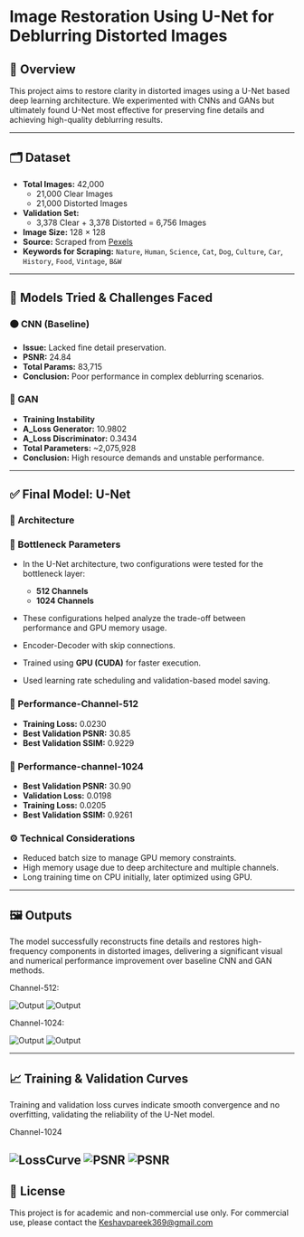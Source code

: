# Image Restoration Using U-Net for Deblurring Distorted Images

## 📌 Overview
This project aims to restore clarity in distorted images using a U-Net based deep learning architecture. We experimented with CNNs and GANs but ultimately found U-Net most effective for preserving fine details and achieving high-quality deblurring results.

---

## 🗂️ Dataset

- **Total Images:** 42,000  
  - 21,000 Clear Images  
  - 21,000 Distorted Images  
- **Validation Set:**  
  - 3,378 Clear + 3,378 Distorted = 6,756 Images
- **Image Size:** 128 × 128
- **Source:** Scraped from [Pexels](https://www.pexels.com)
- **Keywords for Scraping:** `Nature`, `Human`, `Science`, `Cat`, `Dog`, `Culture`, `Car`, `History`, `Food`, `Vintage`, `B&W`

---

## 🧠 Models Tried & Challenges Faced

### 🟠 CNN (Baseline)
- **Issue:** Lacked fine detail preservation.
- **PSNR:** 24.84
- **Total Params:** 83,715
- **Conclusion:** Poor performance in complex deblurring scenarios.

### 🔵 GAN
- **Training Instability**
- **A_Loss Generator:** 10.9802
- **A_Loss Discriminator:** 0.3434
- **Total Parameters:** ~2,075,928
- **Conclusion:** High resource demands and unstable performance.

---

## ✅ Final Model: U-Net

### 📐 Architecture
### 🔧 Bottleneck Parameters
- In the U-Net architecture, two configurations were tested for the bottleneck layer:
  - **512 Channels**
  - **1024 Channels**
- These configurations helped analyze the trade-off between performance and GPU memory usage.

- Encoder-Decoder with skip connections.
- Trained using **GPU (CUDA)** for faster execution.
- Used learning rate scheduling and validation-based model saving.
  
### 🧪 Performance-Channel-512
- **Training Loss:** 0.0230
- **Best Validation PSNR:** 30.85
- **Best Validation SSIM:** 0.9229

### 🧪 Performance-channel-1024
- **Best Validation PSNR:** 30.90
- **Validation Loss:** 0.0198
- **Training Loss:** 0.0205
- **Best Validation SSIM:** 0.9261
  

### ⚙️ Technical Considerations
- Reduced batch size to manage GPU memory constraints.
- High memory usage due to deep architecture and multiple channels.
- Long training time on CPU initially, later optimized using GPU.

---

## 🖼️ Outputs
The model successfully reconstructs fine details and restores high-frequency components in distorted images, delivering a significant visual and numerical performance improvement over baseline CNN and GAN methods.

Channel-512:

![Output](512-1.png?raw=true "channel-512") 
![Output](512-2.png?raw=true "channel-512")

Channel-1024:

![Output](1024-1.png?raw=true "channel-1024")
![Output](1024-2.png?raw=true "channel-1024")


---

## 📈 Training & Validation Curves
Training and validation loss curves indicate smooth convergence and no overfitting, validating the reliability of the U-Net model.

Channel-1024

![LossCurve](Training&ValidationLoss(1024).png?raw=true "channel-1024")
![PSNR](PSNR.png?raw=true "channel-1024")
![PSNR](SSIM.png?raw=true "channel-1024")
---


## 📃 License
This project is for academic and non-commercial use only. For commercial use, please contact the Keshavpareek369@gmail.com

